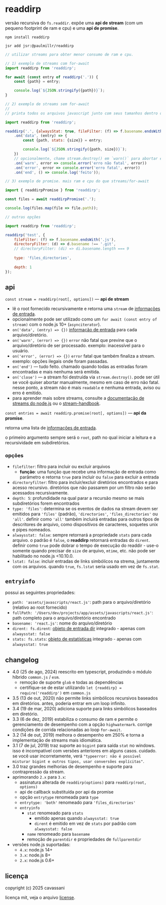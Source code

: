 # readdirp

versão recursiva do `fs.readdir`. expõe uma **api de stream** (com um pequeno footprint de ram e cpu) e uma **api de promise**.

```
npm install readdirp

jsr add jsr:@paulmillr/readdirp
```

```js
// utilizar streams para obter menor consumo de ram e cpu.

// 1) exemplo de streams com for-await
import readdirp from 'readdirp';

for await (const entry of readdirp('.')) {
    const {path} = entry;

    console.log(`${JSON.stringify({path})}`);
}

// 2) exemplo de streams sem for-await
//
// printa todos os arquivos javascript junto com seus tamanhos dentro da pasta atual e subpastas

import readdirp from 'readdirp';

readdirp('.', {alwaysStat: true, fileFilter: (f) => f.basename.endsWith('.js')})
    .on('data', (entry) => {
        const {path, stats: {size}} = entry;

        console.log(`${JSON.stringify({path, size})}`);
    })
    // opcionalmente, chame stream.destroy() em `warn()` para abortar e fazer com que 'close' seja emitido
    .on('warn', error => console.error('erro não fatal', error))
    .on('error', error => console.error('erro fatal', error))
    .on('end', () => console.log('feito'));

// 3) exemplo de promise. mais ram e cpu do que streams/for-await

import { readdirpPromise } from 'readdirp';

const files = await readdirpPromise('.');

console.log(files.map(file => file.path));

// outras opções

import readdirp from 'readdirp';

readdirp('test', {
    fileFilter: (f) => f.basename.endsWith('.js'),
    directoryFilter: (d) => d.basename !== '.git',
    // directoryFilter: (di) => di.basename.length === 9
    
    type: 'files_directories',
    
    depth: 1
});
```

## api

`const stream = readdirp(root[, options])` — **api de stream**

- lê o root fornecido recursivamente e retorna uma `stream` de [informações de entrada](https://github.com/paulmillr/readdirp/tree/master#entryinfo).
- opcionalmente pode ser utilizado como um `for await (const entry of stream)` com o node.js 10+ (`asynciterator`).
- `on('data', (entry) => {})` [informação de entrada](https://github.com/paulmillr/readdirp/tree/master#entryinfo) para cada arquivo/diretório.
- `on('warn', (error) => {})` `error` não fatal que previne que o arquivo/diretório de ser processado. exemplo: inacessível para o usuário.
- `on('error', (error) => {})` `error` fatal que também finaliza a stream. exemplo: opções ilegais onde foram passadas.
- `on('end')` — tudo feito. chamado quando todas as entradas foram encontradas e mais nenhuma será emitida.
- `on('close')` — a stream foi destruída via `stream.destroy()`. pode ser útil se você quiser abortar manualmente, mesmo em caso de erro não fatal. nesse ponto, a stream não é mais `readable` e nenhuma entrada, aviso ou erro é emitido.
- para aprender mais sobre streams, consulte a [documentação de streams do node.js](https://nodejs.org/api/stream.html) ou o [stream-handbook](https://github.com/substack/stream-handbook).

`const entries = await readdirp.promise(root[, options])` — **api da promise**.

retorna uma lista de [informações de entrada](https://github.com/paulmillr/readdirp/tree/master#entryinfo).

o primeiro argumento sempre será o `root`, path no qual iniciar a leitura e a recursividade em subdiretórios.

### opções

- `filefilter`: filtro para incluir ou excluir arquivos
    - **função**: uma função que recebe uma informação de entrada como parâmetro e retorna `true` para incluir ou `false` para excluir a entrada
- `directoryfilter`: filtro para incluir/excluir diretórios encontrados e para acesso recursivo. diretórios que não passarem por um filtro não serão acessados ​​recursivamente.
- `depth: 5`: profundidade na qual parar a recursão mesmo se mais subdiretórios forem encontrados
- `type: 'files'`: determina se os eventos de dados na stream devem ser emitidos para `'files'` (padrão), `'directories'`, `'files_directories'` ou `'all'`. definir como `'all'` também incluirá entradas para outros tipos de descritores de arquivo, como dispositivos de caracteres, soquetes unix e pipes nomeados.
- `alwaysstat: false`: sempre retornará a propriedade `stats` para cada arquivo. o padrão é `false`, o **readdirp** retornará entradas do `dirent`. definir como `true` pode dobrar o tempo de execução do readdir - use-o somente quando precisar de `size` de arquivo, `mtime`, etc. não pode ser habilitado no node.js <10.10.0.
- `lstat: false`: incluir entradas de links simbólicos na strema, juntamente com os arquivos. quando `true`, `fs.lstat` seria usado em vez de `fs.stat`.

## `entryinfo`

possui as seguintes propriedades:

- `path: 'assets/javascripts/react.js'`: path para o arquivo/diretório (relativo ao root fornecido)
- `fullPath: '/Users/dev/projects/app/assets/javascripts/react.js'`: path completo para o arquivo/diretório encontrado
- `basename: 'react.js'`: nome do arquivo/diretório
- `dirent: fs.dirent`: [objeto de entrada dir](https://nodejs.org/api/fs.html#fs_class_fs_dirent) integrado - apenas com `alwaysstat: false`
- `stats: fs.stats`: [objeto de estatísticas](https://nodejs.org/api/fs.html#fs_class_fs_stats) integrado - apenas com `alwaysstat: true`

## changelog

- 4.0 (25 de ago, 2024) reescrito em typescript, produzindo o módulo híbrido `common.js` / `esm`.
    - remoção de suporte `glob` e todas as dependências
    - certifique-se de estar utilizando `let {readdirp} = require('readdirp')` em `common.js`
- 3.5 (13 de out, 2020) não permite links simbólicos recursivos baseados em diretórios. antes, poderia entrar em um loop infinito.
- 3.4 (19 de mar, 2020) adiciona suporte para links simbólicos baseados em diretório.
- 3.3 (6 de dez, 2019) estabiliza o consumo de ram e permite o gerenciamento de desempenho com a opção `highwatermark`. corrige condições de corrida relacionadas ao loop `for-await`.
- 3.2 (14 de out, 2019) melhora o desempenho em 250% e torna a implementação de streams mais idiomática.
- 3.1 (7 de jul, 2019) traz suporte ao `bigint` para saída `stat` no windows. isso é incompatível com versões anteriores em alguns casos. cuidado. se você usar incorretamente, verá `"typeerror: não é possível misturar bigint e outros tipos, usar conversões explícitas"`.
- 3.0 traz grandes melhorias de desempenho e suporte para contrapressão da stream.
- aprimorando `2.x` para `3.x`:
    - assinatura alterada de `readdirp(options)` para `readdirp(root, options)`
    - api de callback substituída por api da promise
    - opção `entrytype` renomeada para `type`
    - `entrytype: 'both'` renomeado para `'files_directories'`
    - `entryinfo`
        - `stat` renomeado para `stats`
            - emitido apenas quando `alwaysstat: true`
            - `dirent` é emitido em vez de `stats` por padrão com `alwaysstat: false`
        - `name` renomeado para `basename`
        - remoção de `parentdir` e propriedades de `fullparentdir`
- versões node.js suportadas:
    - `4.x`: node.js 14+
    - `3.x`: node.js 8+
    - `2.x`: node.js 0.6+

## licença

copyright (c) 2025 cavassani

licença mit, veja o arquivo [license](https://github.com/cv55n/evensong/blob/main/readdirp/LICENSE).
